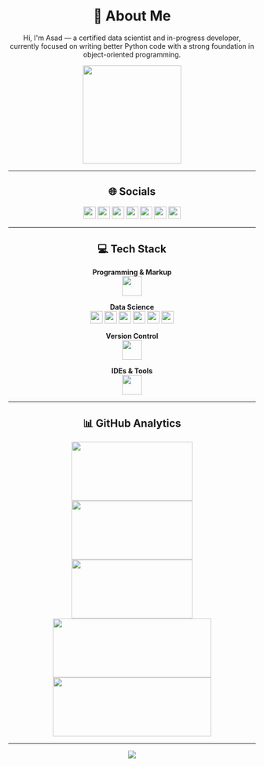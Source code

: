 <div align="center">

# 👋 About Me  

Hi, I'm Asad — a certified data scientist and in-progress developer, currently focused on writing better Python code with a strong foundation in object-oriented programming.  

<img src="https://media1.giphy.com/media/v1.Y2lkPTc5MGI3NjExaHZjNmwxbjdzN2t3NW5yZTBicGV6NWtwNXVucWx5NDVqcHhzb2NnNyZlcD12MV9pbnRlcm5hbF9naWZfYnlfaWQmY3Q9Zw/JqmupuTVZYaQX5s094/giphy.gif" width="200"/>

---

## 🌐 Socials  

<p align="center">
  <a href="https://github.com/Asad101001"><img src="https://img.shields.io/badge/GitHub-181717.svg?logo=github&logoColor=white" height="25"/></a>
  <a href="https://www.linkedin.com/in/muhammad-asad-khan-56b360375/"><img src="https://img.shields.io/badge/LinkedIn-0A66C2.svg?logo=linkedin&logoColor=white" height="25"/></a>
  <a href="mailto:muhammadasadk42@gmail.com"><img src="https://img.shields.io/badge/Gmail-EA4335.svg?logo=gmail&logoColor=white" height="25"/></a>
  <a href="https://discord.com/users/1390327957062418654"><img src="https://img.shields.io/badge/Discord-5865F2.svg?logo=discord&logoColor=white" height="25"/></a>
  <a href="https://medium.com/@muhammadasadk42"><img src="https://img.shields.io/badge/Medium-000000.svg?logo=medium&logoColor=white" height="25"/></a>
  <a href="https://instagram.com/muhammadasad.k"><img src="https://img.shields.io/badge/Instagram-E4405F.svg?logo=instagram&logoColor=white" height="25"/></a>
  <a href="https://open.spotify.com/user/31nzox4rnz5dywmealmdmufewe3u"><img src="https://img.shields.io/badge/Spotify-1DB954.svg?logo=spotify&logoColor=white" height="25"/></a>
</p>

---

## 💻 Tech Stack  

**Programming & Markup**  
<img src="https://skillicons.dev/icons?i=python,java,html,css" height="40"/>  

**Data Science**  
<img src="https://img.shields.io/badge/NumPy-013243.svg?style=for-the-badge&logo=numpy&logoColor=white" height="25"/> 
<img src="https://img.shields.io/badge/Pandas-150458.svg?style=for-the-badge&logo=pandas&logoColor=white" height="25"/> 
<img src="https://img.shields.io/badge/Matplotlib-11557c.svg?style=for-the-badge&logo=plotly&logoColor=white" height="25"/> 
<img src="https://img.shields.io/badge/scikit--learn-F7931E.svg?style=for-the-badge&logo=scikitlearn&logoColor=white" height="25"/> 
<img src="https://img.shields.io/badge/TensorFlow-FF6F00.svg?style=for-the-badge&logo=tensorflow&logoColor=white" height="25"/> 
<img src="https://img.shields.io/badge/Jupyter-F37626.svg?style=for-the-badge&logo=jupyter&logoColor=white" height="25"/>  

**Version Control**  
<img src="https://skillicons.dev/icons?i=git,github" height="40"/>  

**IDEs & Tools**  
<img src="https://skillicons.dev/icons?i=vscode,pycharm,idea,eclipse" height="40"/>  

---

## 📊 GitHub Analytics  

<div align="center">

<img src="https://github-readme-streak-stats.herokuapp.com/?user=Asad101001&theme=radical&hide_border=false" height="120" width="70%"/>  

<img src="https://github-readme-stats.vercel.app/api/top-langs/?username=Asad101001&theme=radical&layout=compact&hide_border=false" height="120" width="70%"/>  

<img src="https://github-profile-summary-cards.vercel.app/api/cards/profile-details?username=Asad101001&theme=radical" height="120" width="70%"/>  

<img src="https://github-readme-activity-graph.vercel.app/graph?username=Asad101001&theme=radical&hide_border=false&area=true" height="120" width="80%"/>  

<img src="https://github-profile-trophy.vercel.app/?username=Asad101001&theme=radical&no-frame=true&margin-w=15&margin-h=15&row=1" height="120" width="80%"/>  

</div>

---

[![](https://visitcount.itsvg.in/api?id=Asad101001&icon=3&color=0)](https://visitcount.itsvg.in)

</div>
